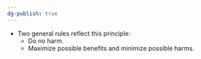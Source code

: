 ```yaml
---
dg-publish: true
---
```

- Two general rules reflect this principle:
	- Do no harm. 
	- Maximize possible benefits and minimize possible harms. 